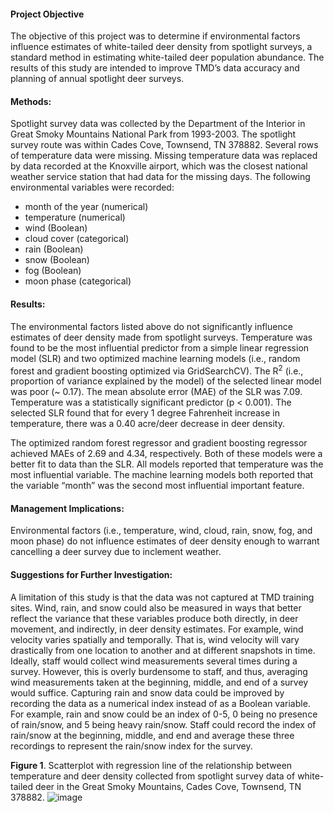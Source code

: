 #### Project Objective

The objective of this project was to determine if environmental factors influence estimates of white-tailed deer density from spotlight surveys, a standard method in estimating white-tailed deer population abundance. The results of this study are intended to improve TMD’s data accuracy and planning of annual spotlight deer surveys.

#### Methods: 

Spotlight survey data was collected by the Department of the Interior in Great Smoky Mountains National Park from 1993-2003.  The spotlight survey route was within Cades Cove, Townsend, TN 378882.  Several rows of temperature data were missing. Missing temperature data was replaced by data recorded at the Knoxville airport, which was the closest national weather service station that had data for the missing days.  The following environmental variables were recorded:
* month of the year (numerical)
* temperature (numerical)
* wind (Boolean)
* cloud cover (categorical)
* rain (Boolean)
* snow (Boolean)
* fog (Boolean)
* moon phase (categorical)

#### Results: 

The environmental factors listed above do not significantly influence estimates of deer density made from spotlight surveys. Temperature was found to be the most influential predictor from a simple linear regression model (SLR) and two optimized machine learning models (i.e., random forest and gradient boosting optimized via GridSearchCV). The R<sup>2</sup> (i.e., proportion of variance explained by the model) of the selected linear model was poor (~ 0.17). The mean absolute error (MAE) of the SLR was 7.09.  Temperature was a statistically significant predictor (p < 0.001). The selected SLR found that for every 1 degree Fahrenheit increase in temperature, there was a 0.40 acre/deer decrease in deer density.

The optimized random forest regressor and gradient boosting regressor achieved MAEs of 2.69 and 4.34, respectively.  Both of these models were a better fit to data than the SLR.  All models reported that temperature was the most influential variable. The machine learning models both reported that the variable “month” was the second most influential important feature.  


#### Management Implications: 

Environmental factors (i.e., temperature, wind, cloud, rain, snow, fog, and moon phase) do not influence estimates of deer density enough to warrant cancelling a deer survey due to inclement weather.

#### Suggestions for Further Investigation: 

A limitation of this study is that the data was not captured at TMD training sites. Wind, rain, and snow could also be measured in ways that better reflect the variance that these variables produce both directly, in deer movement, and indirectly, in deer density estimates. For example, wind velocity varies spatially and temporally. That is, wind velocity will vary drastically from one location to another and at different snapshots in time. Ideally, staff would collect wind measurements several times during a survey. However, this is overly burdensome to staff, and thus, averaging wind measurements taken at the beginning, middle, and end of a survey would suffice. Capturing rain and snow data could be improved by recording the data as a numerical index instead of as a Boolean variable. For example, rain and snow could be an index of 0-5, 0 being no presence of rain/snow, and 5 being heavy rain/snow. Staff could record the index of rain/snow at the beginning, middle, and end and average these three recordings to represent the rain/snow index for the survey.


**Figure 1**. Scatterplot with regression line of the relationship between temperature and deer density collected from spotlight survey data of white-tailed deer in the Great Smoky Mountains, Cades Cove, Townsend, TN 378882.
![image](https://user-images.githubusercontent.com/95881308/212176380-c400f147-0081-4860-a83c-2cdf12100d20.png)

